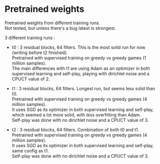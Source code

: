 # Pretrained weights
Pretrained weights from different training runs.  
Not tested, but unless there's a bug latest is strongest.

3 different training runs :
- t0 : 3 residual blocks, 64 filters. This is the most solid run for now (writing before t2 finished).  
Pretrained with supervised training on greedy vs greedy games (1 million samples).  
The main differences with t1 are using Adam as an optimizer in both supervised learning and self-play, playing with dirichlet noise and a CPUCT value of 2.

- t1 : 3 residual blocks, 64 filters. Longest run, but seems less solid than t0.  
Pretrained with supervised training on greedy vs greedy games (4 million samples).  
It uses SGD as its optimizer in both supervised learning and self-play, which seemed a lot more solid, with less overfitting than Adam.   
Self-play was done with no dirichlet noise and a CPUCT value of 3.
- t2 : 3 residual blocks, 64 filters. Combination of both t0 and t1.  
Pretrained with supervised training on greedy vs greedy games (4 million samples).  
It uses SGD as its optimizer in both supervised learning and self-play, same config as t1.  
Self-play was done with no dirichlet noise and a CPUCT value of 3.
